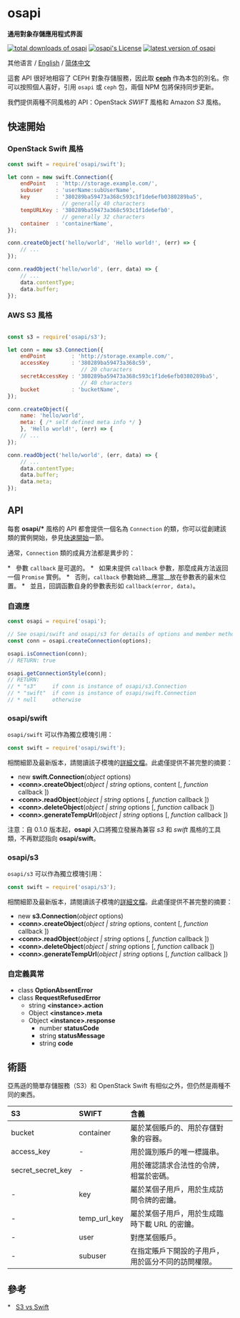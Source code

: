 #	osapi
__通用對象存儲應用程式界面__

[![total downloads of osapi](https://img.shields.io/npm/dt/osapi.svg)](https://www.npmjs.com/package/osapi)
[![osapi's License](https://img.shields.io/npm/l/osapi.svg)](https://www.npmjs.com/package/osapi)
[![latest version of osapi](https://img.shields.io/npm/v/osapi.svg)](https://www.npmjs.com/package/osapi)

其他语言 / [English](./README.md) / [简体中文](./README.zh_CN.md)

這套 API 很好地相容了 CEPH 對象存儲服務，因此取 __[ceph](https://www.npmjs.com/package/ceph)__ 作為本包的別名。你可以按照個人喜好，引用 `osapi` 或 `ceph` 包，兩個 NPM 包將保持同步更新。

我們提供兩種不同風格的 API：OpenStack *SWIFT* 風格和 Amazon *S3* 風格。

##	快速開始

###	OpenStack Swift 風格

```javascript
const swift = require('osapi/swift');

let conn = new swift.Connection({
    endPoint   : 'http://storage.example.com/',
    subuser    : 'userName:subUserName',
    key        : '380289ba59473a368c593c1f1de6efb0380289ba5', 
                 // generally 40 characters 
    tempURLKey : '380289ba59473a368c593c1f1de6efb0', 
                 // generally 32 characters
    container  : 'containerName',
});

conn.createObject('hello/world', 'Hello world!', (err) => {
    // ...
});

conn.readObject('hello/world', (err, data) => {
    // ...
    data.contentType;
    data.buffer;
});
```

###	AWS S3 風格

```javascript

const s3 = require('osapi/s3');

let conn = new s3.Connection({
    endPoint        : 'http://storage.example.com/',
    accessKey       : '380289ba59473a368c59', 
                       // 20 characters 
    secretAccessKey : '380289ba59473a368c593c1f1de6efb0380289ba5', 
                       // 40 characters
    bucket          : 'bucketName',
});

conn.createObject({
    name: 'hello/world',
    meta: { /* self defined meta info */ }
    }, 'Hello world!', (err) => {
    // ...
});

conn.readObject('hello/world', (err, data) => {
    // ...
    data.contentType;
    data.buffer;
    data.meta;
});
```

##	API

每套 __osapi/*__ 風格的 API 都會提供一個名為 `Connection` 的類，你可以從創建該類的實例開始，參見[快速開始](#快速開始)一節。

通常，`Connection` 類的成員方法都是異步的：

*   參數 `callback` 是可選的。
*   如果未提供 `callback` 參數，那麼成員方法返回一個 `Promise` 實例。
*   否則，`callback` 參數始終__應當__放在參數表的最末位置。
*   並且，回調函數自身的參數表形如 `callback(error, data)`。

###	自適應

```javascript
const osapi = require('osapi');

// See osapi/swift and osapi/s3 for details of options and member methods of the created connection.
const conn = osapi.createConnection(options);

osapi.isConnection(conn);
// RETURN: true

osapi.getConnectionStyle(conn);
// RETURN: 
// * "s3"     if conn is instance of osapi/s3.Connection
// * "swift"  if conn is instance of osapi/swift.Connection
// * null     otherwise
```

###	osapi/swift

`osapi/swift` 可以作為獨立模塊引用：

```javascript
const swift = require('osapi/swift');
```

相關細節及最新版本，請閱讀該子模塊的[詳細文檔](./docs/swift/index.md)。此處僅提供不甚完整的摘要：

*	new __swift.Connection__(*object* options)
*	__\<conn\>.createObject__(*object | string* options, content [, *function* callback ])
*	__\<conn\>.readObject__(*object | string* options [, *function* callback ])
*	__\<conn\>.deleteObject__(*object | string* options [, *function* callback ])
*	__\<conn\>.generateTempUrl__(*object | string* options [, *function* callback ])

注意：自 0.1.0 版本起，__osapi__ 入口將獨立發展為兼容 *s3* 和 *swift* 風格的工具類，不再默認指向 __osapi/swift__。

###	osapi/s3

`osapi/s3` 可以作為獨立模塊引用：

```javascript
const swift = require('osapi/s3');
```

相關細節及最新版本，請閱讀該子模塊的[詳細文檔](./docs/s3/index.md)。此處僅提供不甚完整的摘要：

*	new __s3.Connection__(*object* options)
*	__\<conn\>.createObject__(*object | string* options, content [, *function* callback ])
*	__\<conn\>.readObject__(*object | string* options [, *function* callback ])
*	__\<conn\>.deleteObject__(*object | string* options [, *function* callback ])
*	__\<conn\>.generateTempUrl__(*object | string* options [, *function* callback ])

###	自定義異常

*	class __OptionAbsentError__
*	class __RequestRefusedError__
	-	string __\<instance\>.action__
	-	Object __\<instance\>.meta__
	-	Object __\<instance\>.response__
		+	number __statusCode__
		+	string __statusMessage__
		+	string __code__

##  術語

亞馬遜的簡單存儲服務（S3）和 OpenStack Swift 有相似之外，但仍然是兩種不同的東西。

| S3                   | SWIFT          | 含義 |
| :----------------    | :------------- | :------------- |
| bucket               | container      | 屬於某個賬戶的、用於存儲對象的容器。 |
| access_key           | -              | 用於識別賬戶的唯一標識串。 |
| secret\_secret\_key  | -              | 用於確認請求合法性的令牌，相當於密碼。 |
| -                    | key            | 屬於某個子用戶，用於生成訪問令牌的密鑰。 |
| -                    | temp\_url\_key | 屬於某個子用戶，用於生成臨時下載 URL 的密鑰。 |
| -                    | user           | 對應某個賬戶。 |
| -                    | subuser        | 在指定賬戶下開設的子用戶，用於區分不同的訪問權限。 |

##  參考

*   [S3 vs Swift](https://oldhenhut.com/2016/05/31/s3-vs-swift/)
